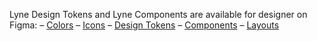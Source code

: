 <lyne-title level="1" text="Figma Design Kit" class="page-title"></lyne-title>

Lyne Design Tokens and Lyne Components are available for designer on Figma:
– [Colors](https://www.figma.com/file/MN4unbOECrOGJ2bKxgYZI1/Lyne-Colors?node-id=0%3A1)
– [Icons](https://www.figma.com/file/UQBd7cHKav0hr9oXYp7opJ/Lyne-Icons?node-id=432%3A2989)
– [Design Tokens](https://www.figma.com/file/mWknI2rC5DJmOgRO61WKai/Lyne-Design-Tokens?node-id=883%3A23)
​– [Components](https://www.figma.com/file/9r6xSfNmEfCFxl1yFYedrj/Lyne-Components?node-id=355%3A953891)
– [Layouts](https://www.figma.com/file/NUX79tafHqkptULT7QLQ0n/Lyne-Layouts?node-id=0%3A1)
